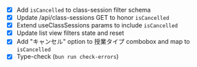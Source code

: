 - [x] Add `isCancelled` to class-session filter schema
- [x] Update /api/class-sessions GET to honor `isCancelled`
- [x] Extend useClassSessions params to include `isCancelled`
- [x] Update list view filters state and reset
- [x] Add "キャンセル" option to 授業タイプ combobox and map to `isCancelled`
- [x] Type-check (`bun run check-errors`)
